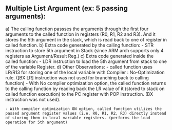 Multiple List Argument (ex: 5 passing arguments):
-------------------------------------------------
a) The calling function passses the arguments through the first four arguments to the called function in registers (R0, R1, R2 and R3). And it stores the 5th argument in the stack, which is read back to one of register in called function.
b) Extra code generated by the calling function:
	- STR instruction to store 5th argument in Stack (since ARM arch supports only 4 registers as Argument/Result Reg.)
c) Extra code generated inside the called function:
	- LDR instruction to load the 5th argument from stack to one of the variable Register.
d) Other Observations:
	- called function uses LR/R13 for storing one of the local variable with Compiler : No-Optimization rule. ([BX LR] instruction was not used for branching back to calling function)
  	- With No compiler optimization option, the called function returns to the calling function by reading back the LR value of it (stored to stack on called function execution) to the PC register with POP instruction. (BX instruction was not used).

	- With compiler optimization ON option, called function utilizes the passed argument register values (i.e. R0, R1, R2, R3) directly instead of storing them in local variable registers. (performs the load operation for 5th argument)
